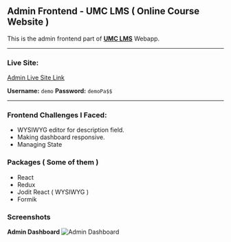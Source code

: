 ## Admin Frontend - UMC LMS ( Online Course Website )

This is the admin frontend part of **[UMC LMS](https://github.com/shahriar-programmer/umc-lms)** Webapp.

* * *
### Live Site:

[Admin Live Site Link](https://umc2admin.netlify.app/)

**Username:** `demo`
**Password:** `demoPa$$`

* * *

### Frontend Challenges I Faced:
- WYSIWYG editor for description field.
- Making dashboard responsive.
- Managing State

### Packages ( Some of them )
- React
- Redux
- Jodit React ( WYSIWYG )
- Formik

### Screenshots

**Admin Dashboard**
![Admin Dashboard](https://i.postimg.cc/YqKkSpZ4/Screenshot-2022-10-12-UMC-Admin.png)